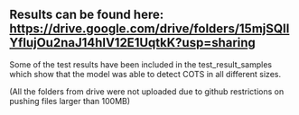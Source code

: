 ## Results can be found here: https://drive.google.com/drive/folders/15mjSQIlYflujOu2naJ14hIV12E1UqtkK?usp=sharing

Some of the test results have been included in the test_result_samples which show that the model was able to detect COTS in all different sizes. 

(All the folders from drive were not uploaded due to github restrictions on pushing files larger than 100MB)